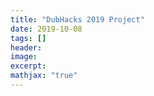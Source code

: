 ```yaml
---
title: "DubHacks 2019 Project"
date: 2019-10-08
tags: []
header:
image: 
excerpt:
mathjax: "true"
---
```

